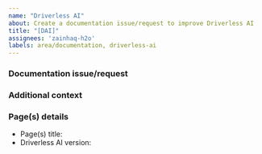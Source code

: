 ```yaml
---
name: "Driverless AI"
about: Create a documentation issue/request to improve Driverless AI
title: "[DAI]"
assignees: 'zainhaq-h2o'
labels: area/documentation, driverless-ai
---
```



### Documentation issue/request

<!-- Please provide a clear and concise description of the documentation issue/request -->

### Additional context

<!-- Please add any other context about the issue/request here (e.g., images) -->

### Page(s) details 

- Page(s) title:
- Driverless AI version: 

